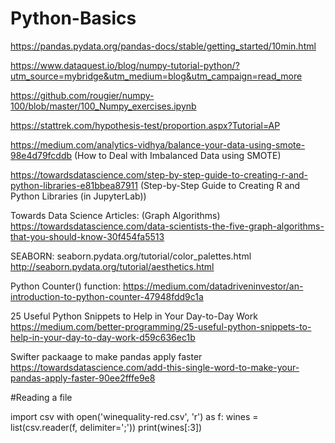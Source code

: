 # Python-Basics

https://pandas.pydata.org/pandas-docs/stable/getting_started/10min.html

https://www.dataquest.io/blog/numpy-tutorial-python/?utm_source=mybridge&utm_medium=blog&utm_campaign=read_more

https://github.com/rougier/numpy-100/blob/master/100_Numpy_exercises.ipynb

https://stattrek.com/hypothesis-test/proportion.aspx?Tutorial=AP

https://medium.com/analytics-vidhya/balance-your-data-using-smote-98e4d79fcddb
(How to Deal with Imbalanced Data using SMOTE)

https://towardsdatascience.com/step-by-step-guide-to-creating-r-and-python-libraries-e81bbea87911
(Step-by-Step Guide to Creating R and Python Libraries (in JupyterLab))

Towards Data Science Articles:
(Graph Algorithms)
https://towardsdatascience.com/data-scientists-the-five-graph-algorithms-that-you-should-know-30f454fa5513

SEABORN: 
seaborn.pydata.org/tutorial/color_palettes.html
http://seaborn.pydata.org/tutorial/aesthetics.html

Python Counter() function:
https://medium.com/datadriveninvestor/an-introduction-to-python-counter-47948fdd9c1a

25 Useful Python Snippets to Help in Your Day-to-Day Work
https://medium.com/better-programming/25-useful-python-snippets-to-help-in-your-day-to-day-work-d59c636ec1b

Swifter packaage to make pandas apply faster
https://towardsdatascience.com/add-this-single-word-to-make-your-pandas-apply-faster-90ee2fffe9e8 

#Reading a file 

import csv
with open('winequality-red.csv', 'r') as f:
wines = list(csv.reader(f, delimiter=';'))
print(wines[:3])
